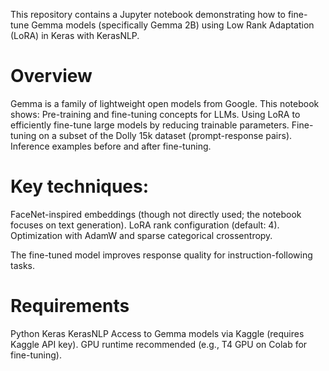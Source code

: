 
This repository contains a Jupyter notebook demonstrating how to fine-tune Gemma models (specifically Gemma 2B) using Low Rank Adaptation (LoRA) in Keras with KerasNLP.
# Overview
Gemma is a family of lightweight open models from Google. This notebook shows:
Pre-training and fine-tuning concepts for LLMs.
Using LoRA to efficiently fine-tune large models by reducing trainable parameters.
Fine-tuning on a subset of the Dolly 15k dataset (prompt-response pairs).
Inference examples before and after fine-tuning.

# Key techniques:
FaceNet-inspired embeddings (though not directly used; the notebook focuses on text generation).
LoRA rank configuration (default: 4).
Optimization with AdamW and sparse categorical crossentropy.

The fine-tuned model improves response quality for instruction-following tasks.
# Requirements

Python 
Keras
KerasNLP
Access to Gemma models via Kaggle (requires Kaggle API key).
GPU runtime recommended (e.g., T4 GPU on Colab for fine-tuning).
